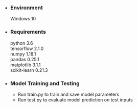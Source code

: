 - ### Environment
  Windows 10

- ### Requirements
  python 3.6 <br>
  tensorflow 2.1.0 <br>
  numpy 1.18.1 <br>
  pandas 0.25.1 <br>
  matplotlib 3.1.1 <br>
  scikit-learn 0.21.3

- ### Model Training and Testing
  - Run train.py to train and save model parameters
  - Run test.py to evaluate model prediction on test inputs
